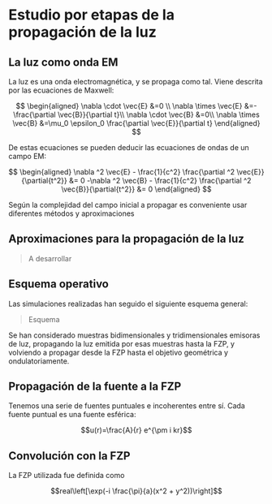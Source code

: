 # Estudio por etapas de la propagación de la luz

## La luz como onda EM

La luz es una onda electromagnética, y se propaga como tal. Viene descrita por las ecuaciones de Maxwell:

$$
\begin{aligned}
\nabla \cdot \vec{E} &=0 \\
\nabla \times \vec{E} &=-\frac{\partial \vec{B}}{\partial t}\\
\nabla \cdot \vec{B} &=0\\
\nabla \times \vec{B} &=\mu_0 \epsilon_0 \frac{\partial \vec{E}}{\partial t}
\end{aligned}
$$

De estas ecuaciones se pueden deducir las ecuaciones de ondas de un campo EM:

$$
\begin{aligned}
\nabla ^2 \vec{E} - \frac{1}{c^2} \frac{\partial ^2 \vec{E}}{\partial{t^2}} &= 0
-\nabla ^2 \vec{B} - \frac{1}{c^2} \frac{\partial ^2 \vec{B}}{\partial{t^2}} &= 0
\end{aligned}
$$

Según la complejidad del campo inicial a propagar es conveniente usar diferentes métodos y aproximaciones

## Aproximaciones para la propagación de la luz

>A desarrollar


## Esquema operativo

Las simulaciones realizadas han seguido el siguiente esquema general:

>Esquema

Se han considerado muestras bidimensionales y tridimensionales emisoras de luz, propagando la luz emitida por esas muestras hasta la FZP, y volviendo a propagar desde la FZP hasta el objetivo geométrica y ondulatoriamente.

## Propagación de la fuente a la FZP

Tenemos una serie de fuentes puntuales e incoherentes entre sí. Cada fuente puntual es una fuente esférica:

$$u(r)=\frac{A}{r} e^{\pm i kr}$$

## Convolución con la FZP

La FZP utilizada fue definida como

$$real\left[\exp(-i \frac{\pi}{a}(x^2 + y^2))\right]$$



